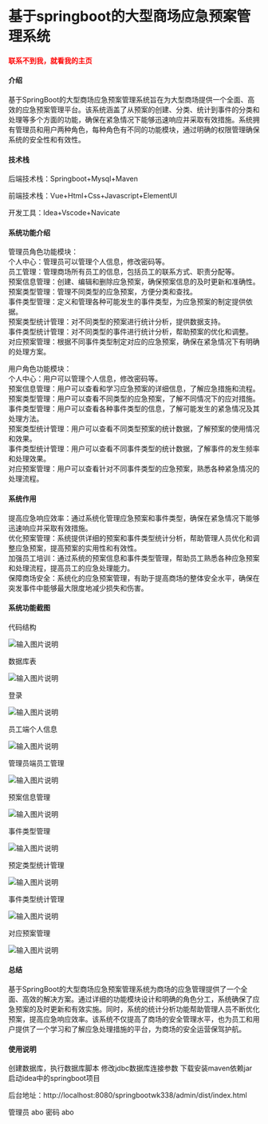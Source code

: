 # 基于springboot的大型商场应急预案管理系统

<h4 style='color:red'>联系不到我，就看我的主页 </h4> 
 
#### 介绍

基于SpringBoot的大型商场应急预案管理系统旨在为大型商场提供一个全面、高效的应急预案管理平台。该系统涵盖了从预案的创建、分类、统计到事件的分类和处理等多个方面的功能，确保在紧急情况下能够迅速响应并采取有效措施。系统拥有管理员和用户两种角色，每种角色有不同的功能模块，通过明确的权限管理确保系统的安全性和有效性。

#### 技术栈

后端技术栈：Springboot+Mysql+Maven

前端技术栈：Vue+Html+Css+Javascript+ElementUI

开发工具：Idea+Vscode+Navicate

#### 系统功能介绍

管理员角色功能模块：  
个人中心：管理员可以管理个人信息，修改密码等。  
员工管理：管理商场所有员工的信息，包括员工的联系方式、职责分配等。  
预案信息管理：创建、编辑和删除应急预案，确保预案信息的及时更新和准确性。  
预案类型管理：管理不同类型的应急预案，方便分类和查找。  
事件类型管理：定义和管理各种可能发生的事件类型，为应急预案的制定提供依据。  
预案类型统计管理：对不同类型的预案进行统计分析，提供数据支持。  
事件类型统计管理：对不同类型的事件进行统计分析，帮助预案的优化和调整。  
对应预案管理：根据不同事件类型制定对应的应急预案，确保在紧急情况下有明确的处理方案。  

用户角色功能模块：  
个人中心：用户可以管理个人信息，修改密码等。  
预案信息管理：用户可以查看和学习应急预案的详细信息，了解应急措施和流程。  
预案类型管理：用户可以查看不同类型的应急预案，了解不同情况下的应对措施。  
事件类型管理：用户可以查看各种事件类型的信息，了解可能发生的紧急情况及其处理方法。  
预案类型统计管理：用户可以查看不同类型预案的统计数据，了解预案的使用情况和效果。  
事件类型统计管理：用户可以查看不同事件类型的统计数据，了解事件的发生频率和处理效果。  
对应预案管理：用户可以查看针对不同事件类型的应急预案，熟悉各种紧急情况的处理流程。  

#### 系统作用

提高应急响应效率：通过系统化管理应急预案和事件类型，确保在紧急情况下能够迅速响应并采取有效措施。  
优化预案管理：系统提供详细的预案和事件类型统计分析，帮助管理人员优化和调整应急预案，提高预案的实用性和有效性。  
加强员工培训：通过系统的预案信息和事件类型管理，帮助员工熟悉各种应急预案和处理流程，提高员工的应急处理能力。  
保障商场安全：系统化的应急预案管理，有助于提高商场的整体安全水平，确保在突发事件中能够最大限度地减少损失和伤害。  

#### 系统功能截图

代码结构

![输入图片说明](images/e676d9fad86b4fc2e6a591c88ab7aa8.png)

数据库表

![输入图片说明](images/5e6b3c710cefee0f3a49945958f2d22.png)

登录

![输入图片说明](images/2bdd843cfd5081f4410cfb40f3287c0.png)

员工端个人信息

![输入图片说明](images/5a79c011fdaf57efcae3a4603445931.png)

管理员端员工管理

![输入图片说明](images/53d7f4d351c893d0dfdc95105a2939a.png)

预案信息管理

![输入图片说明](images/ee25bbe23a370ebf696a0759ba7bb66.png)

事件类型管理

![输入图片说明](images/74dd05279e1682163f8a3b6d4f9e236.png)

预定类型统计管理

![输入图片说明](images/51bd64ebd81436799747ac133ff1e22.png)

事件类型统计管理

![输入图片说明](images/993ba7fdbe693607448dc148e6be9a4.png)

对应预案管理

![输入图片说明](images/62bd6c30ec2fb2b7dd93fe56651197a.png)

#### 总结

基于SpringBoot的大型商场应急预案管理系统为商场的应急管理提供了一个全面、高效的解决方案。通过详细的功能模块设计和明确的角色分工，系统确保了应急预案的及时更新和有效实施。同时，系统的统计分析功能帮助管理人员不断优化预案，提高应急响应效率。该系统不仅提高了商场的安全管理水平，也为员工和用户提供了一个学习和了解应急处理措施的平台，为商场的安全运营保驾护航。

#### 使用说明

创建数据库，执行数据库脚本 修改jdbc数据库连接参数 下载安装maven依赖jar 启动idea中的springboot项目

后台地址：http://localhost:8080/springbootwk338/admin/dist/index.html

管理员  abo 密码 abo

